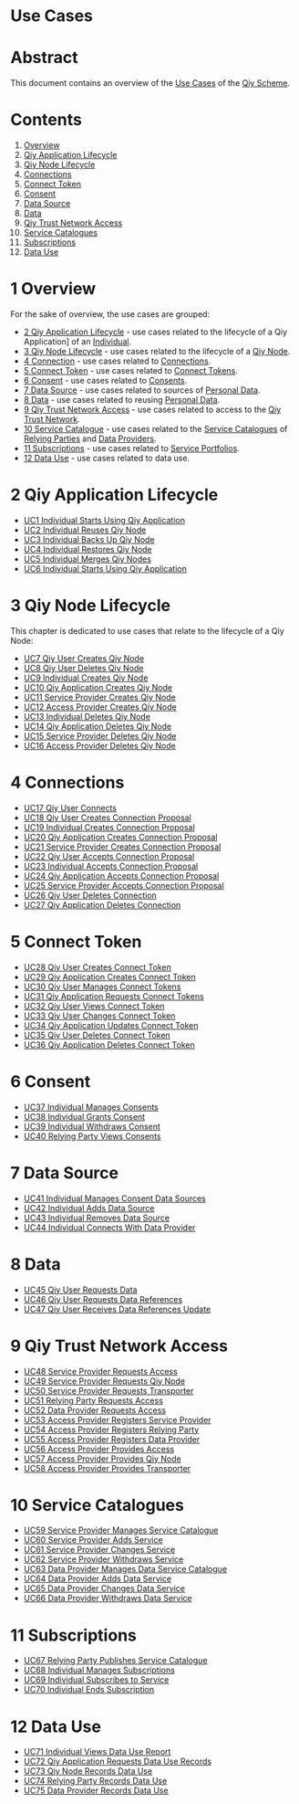 # Use Cases

# Abstract

This document contains an overview of the [Use Cases](../Definitions.md#use-case) of the [Qiy Scheme](../Definitions.md#qiy-scheme).

# Contents

1. [Overview](#1-overview)
1. [Qiy Application Lifecycle](#2-qiy-application-lifecycle)
1. [Qiy Node Lifecycle](#3-qiy-node-lifecycle)
1. [Connections](#4-connections)
1. [Connect Token](#5-connect-token)
1. [Consent](#6-consent)
1. [Data Source](#7-data-source)
1. [Data](#8-data)
1. [Qiy Trust Network Access](#9-qiy-trust-network-access)
1. [Service Catalogues](#10-service-catalogues)
1. [Subscriptions](#11-subscriptions)
1. [Data Use](#12-data-use)

# 1 Overview

For the sake of overview, the use cases are grouped:
* [2 Qiy Application Lifecycle](#2-qiy-application-lifecycle) - use cases related to the lifecycle of a Qiy Application] of an [Individual](../Definitions.md#individual).
* [3 Qiy Node Lifecycle](#3-qiy-node-lifecycle) - use cases related to the lifecycle of a [Qiy Node](../Definitions.md#qiy-node).
* [4 Connection](#4-connection) - use cases related to [Connections](../Definitions.md#connection).
* [5 Connect Token](#5-connect-token) - use cases related to [Connect Tokens](../Definitions.md#connect-token).
* [6 Consent](#6-consent) - use cases related to [Consents](../Definitions.md#consent).
* [7 Data Source](#7-data-source) - use cases related to sources of [Personal Data](../Definitions.md#personal-data).
* [8 Data](#8-data) - use cases related to reusing [Personal Data](../Definitions.md#personal-data).
* [9 Qiy Trust Network Access](#9-qiy-trust-network-access) - use cases related to access to the [Qiy Trust Network](../Definitions.md#qiy-trust-network).
* [10 Service Catalogue](#10-service-catalogue) - use cases related to the [Service Catalogues](../Definitions.md#service-catalogue) of [Relying Parties](../Definitions.md#relying-party) and [Data Providers](../Definitions.md#data-provider).
* [11 Subscriptions](#11-subscriptions) - use cases related to [Service Portfolios](../Definitions.md#service-portfolio).
* [12 Data Use](#12-data-use) - use cases related to data use.

# 2 Qiy Application Lifecycle

* [UC1 Individual Starts Using Qiy Application](UC1%20Individual%20Starts%20Using%20Qiy%20Application.md)
* [UC2 Individual Reuses Qiy Node](UC2%20Individual%20Reuses%20Qiy%20Node.md)
* [UC3 Individual Backs Up Qiy Node](UC3%20Individual%20Backs%20Up%20Qiy%20Node.md)
* [UC4 Individual Restores Qiy Node](UC4%20Individual%20Restores%20Qiy%20Node.md)
* [UC5 Individual Merges Qiy Nodes](UC5%20Individual%20Merges%20Qiy%20Nodes.md)
* [UC6 Individual Starts Using Qiy Application](UC6%20Individual%20Starts%20Using%20Qiy%20Application.md)

# 3 Qiy Node Lifecycle

This chapter is dedicated to use cases that relate to the lifecycle of a Qiy Node:

* [UC7 Qiy User Creates Qiy Node](UC7%20Qiy%20User%20Creates%20Qiy%20Node.md)
* [UC8 Qiy User Deletes Qiy Node](UC8%20Qiy%20User%20Deletes%20Qiy%20Node.md)
* [UC9 Individual Creates Qiy Node](UC9%20Individual%20Creates%20Qiy%20Node.md)
* [UC10 Qiy Application Creates Qiy Node](UC10%20Qiy%20Application%20Creates%20Qiy%20Node.md)
* [UC11 Service Provider Creates Qiy Node](UC11%20Service%20Provider%20Creates%20Qiy%20Node.md)
* [UC12 Access Provider Creates Qiy Node](UC12%20Access%20Provider%20Creates%20Qiy%20Node.md)
* [UC13 Individual Deletes Qiy Node](UC13%20Individual%20Deletes%20Qiy%20Node.md)
* [UC14 Qiy Application Deletes Qiy Node](UC14%20Qiy%20Application%20Deletes%20Qiy%20Node.md)
* [UC15 Service Provider Deletes Qiy Node](UC15%20Service%20Provider%20Deletes%20Qiy%20Node.md)
* [UC16 Access Provider Deletes Qiy Node](UC16%20Access%20Provider%20Deletes%20Qiy%20Node.md)

# 4 Connections

* [UC17 Qiy User Connects](UC17%20Qiy%20User%20Connects.md)
* [UC18 Qiy User Creates Connection Proposal](UC18%20Qiy%20User%20Creates%20Connection%20Proposal.md)
* [UC19 Individual Creates Connection Proposal](UC19%20Individual%20Creates%20Connection%20Proposal.md)
* [UC20 Qiy Application Creates Connection Proposal](UC20%20Qiy%20Application%20Creates%20Connection%20Proposal.md)
* [UC21 Service Provider Creates Connection Proposal](UC21%20Service%20Provider%20Creates%20Connection%20Proposal.md)
* [UC22 Qiy User Accepts Connection Proposal](UC22%20Qiy%20User%20Accepts%20Connection%20Proposal.md)
* [UC23 Individual Accepts Connection Proposal](UC23%20Individual%20Accepts%20Connection%20Proposal.md)
* [UC24 Qiy Application Accepts Connection Proposal](UC24%20Qiy%20Application%20Accepts%20Connection%20Proposal.md)
* [UC25 Service Provider Accepts Connection Proposal](UC25%20Service%20Provider%20Accepts%20Connection%20Proposal.md)
* [UC26 Qiy User Deletes Connection](UC26%20Qiy%20User%20Deletes%20Connection.md)
* [UC27 Qiy Application Deletes Connection](UC27%20Qiy%20Application%20Deletes%20Connection.md)

# 5 Connect Token

* [UC28 Qiy User Creates Connect Token](UC28%20Qiy%20User%20Creates%20Connect%20Token.md)
* [UC29 Qiy Application Creates Connect Token](UC29%20Qiy%20Application%20Creates%20Connect%20Token.md)
* [UC30 Qiy User Manages Connect Tokens](UC30%20Qiy%20User%20Manages%20Connect%20Tokens.md)
* [UC31 Qiy Application Requests Connect Tokens](UC31%20Qiy%20Application%20Requests%20Connect%20Tokens.md)
* [UC32 Qiy User Views Connect Token](UC32%20Qiy%20User%20Views%20Connect%20Token.md)
* [UC33 Qiy User Changes Connect Token](UC33%20Qiy%20User%20Changes%20Connect%20Token.md)
* [UC34 Qiy Application Updates Connect Token](UC34%20Qiy%20Application%20Updates%20Connect%20Token.md)
* [UC35 Qiy User Deletes Connect Token](UC35%20Qiy%20User%20Deletes%20Connect%20Token.md)
* [UC36 Qiy Application Deletes Connect Token](UC36%20Qiy%20Application%20Deletes%20Connect%20Token.md)

# 6 Consent

* [UC37 Individual Manages Consents](UC37%20Individual%20Manages%20Consents.md)
* [UC38 Individual Grants Consent](UC38%20Individual%20Grants%20Consent.md)
* [UC39 Individual Withdraws Consent](UC39%20Individual%20Withdraws%20Consent.md)
* [UC40 Relying Party Views Consents](UC40%20Relying%20Party%20Views%20Consents.md)

# 7 Data Source

* [UC41 Individual Manages Consent Data Sources](UC41%20Individual%20Manages%20Consent%20Data%20Sources.md)
* [UC42 Individual Adds Data Source](UC42%20Individual%20Adds%20Data%20Source.md)
* [UC43 Individual Removes Data Source](UC43%20Individual%20Removes%20Data%20Source.md)
* [UC44 Individual Connects With Data Provider](UC44%20Individual%20Connects%20With%20Data%20Provider.md)

# 8 Data

* [UC45 Qiy User Requests Data](UC45%20Qiy%20User%20Requests%20Data.md)
* [UC46 Qiy User Requests Data References](UC46%20Qiy%20User%20Requests%20Data%20References.md)
* [UC47 Qiy User Receives Data References Update](UC47%20Qiy%20User%20Receives%20Data%20References%20Update.md)

# 9 Qiy Trust Network Access

* [UC48 Service Provider Requests Access](UC48%20Service%20Provider%20Requests%20Access.md)
* [UC49 Service Provider Requests Qiy Node](UC49%20Service%20Provider%20Requests%20Qiy%20Node.md)
* [UC50 Service Provider Requests Transporter](UC50%20Service%20Provider%20Requests%20Transporter.md)
* [UC51 Relying Party Requests Access](UC51%20Relying%20Party%20Requests%20Access.md)
* [UC52 Data Provider Requests Access](UC52%20Data%20Provider%20Requests%20Access.md)
* [UC53 Access Provider Registers Service Provider](UC53%20Access%20Provider%20Registers%20Service%20Provider.md)
* [UC54 Access Provider Registers Relying Party](UC54%20Access%20Provider%20Registers%20Relying%20Party.md)
* [UC55 Access Provider Registers Data Provider](UC55%20Access%20Provider%20Registers%20Data%20Provider.md)
* [UC56 Access Provider Provides Access](UC56%20Access%20Provider%20Provides%20Access.md)
* [UC57 Access Provider Provides Qiy Node](UC57%20Access%20Provider%20Provides%20Qiy%20Node.md)
* [UC58 Access Provider Provides Transporter](UC58%20Access%20Provider%20Provides%20Transporter.md)

# 10 Service Catalogues

* [UC59 Service Provider Manages Service Catalogue](UC59%20Service%20Provider%20Manages%20Service%20Catalogue.md)
* [UC60 Service Provider Adds Service](UC60%20Service%20Provider%20Adds%20Service.md)
* [UC61 Service Provider Changes Service](UC61%20Service%20Provider%20Changes%20Service.md)
* [UC62 Service Provider Withdraws Service](UC62%20Service%20Provider%20Withdraws%20Service.md)
* [UC63 Data Provider Manages Data Service Catalogue](UC63%20Data%20Provider%20Manages%20Data%20Service%20Catalogue.md)
* [UC64 Data Provider Adds Data Service](UC64%20Data%20Provider%20Adds%20Data%20Service.md)
* [UC65 Data Provider Changes Data Service](UC65%20Data%20Provider%20Changes%20Data%20Service.md)
* [UC66 Data Provider Withdraws Data Service](UC66%20Data%20Provider%20Withdraws%20Data%20Service.md)

# 11 Subscriptions

* [UC67 Relying Party Publishes Service Catalogue](UC67%20Relying%20Party%20Publishes%20Service%20Catalogue.md)
* [UC68 Individual Manages Subscriptions](UC68%20Individual%20Manages%20Subscriptions.md)
* [UC69 Individual Subscribes to Service](UC69%20Individual%20Subscribes%20to%20Service.md)
* [UC70 Individual Ends Subscription](UC70%20Individual%20Ends%20Subscription.md)

# 12 Data Use

* [UC71 Individual Views Data Use Report](UC71%20Individual%20Views%20Data%20Use%20Report.md)
* [UC72 Qiy Application Requests Data Use Records](UC72%20Qiy%20Application%20Requests%20Data%20Use%20Records.md)
* [UC73 Qiy Node Records Data Use](UC73%20Qiy%20Node%20Records%20Data%20Use.md)
* [UC74 Relying Party Records Data Use](UC74%20Relying%20Party%20Records%20Data%20Use.md)
* [UC75 Data Provider Records Data Use](UC75%20Data%20Provider%20Records%20Data%20Use.md)

